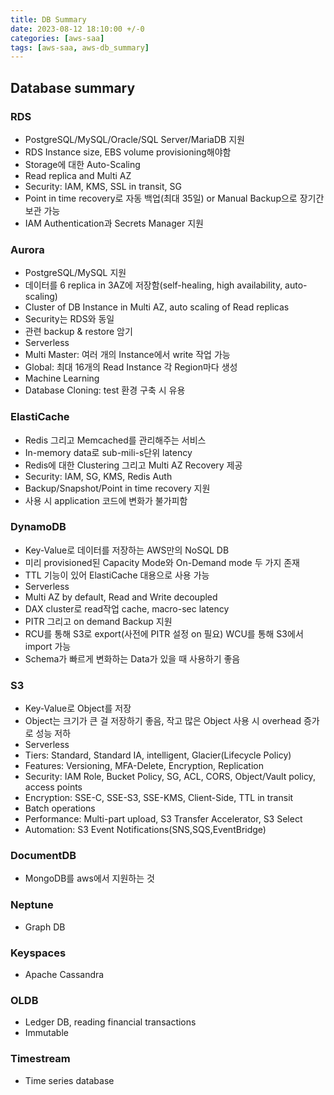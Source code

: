 ```yaml
---
title: DB Summary
date: 2023-08-12 18:10:00 +/-0
categories: [aws-saa]
tags: [aws-saa, aws-db_summary]
---
```


## Database summary

### RDS

- PostgreSQL/MySQL/Oracle/SQL Server/MariaDB 지원
- RDS Instance size, EBS volume provisioning해야함
- Storage에 대한 Auto-Scaling
- Read replica and Multi AZ
- Security: IAM, KMS, SSL in transit, SG
- Point in time recovery로 자동 백업(최대 35일) or Manual Backup으로 장기간 보관 가능
- IAM Authentication과 Secrets Manager 지원

### Aurora

- PostgreSQL/MySQL 지원
- 데이터를 6 replica in 3AZ에 저장함(self-healing, high availability, auto-scaling)
- Cluster of DB Instance in Multi AZ, auto scaling of Read replicas
- Security는 RDS와 동일
- 관련 backup & restore 암기
- Serverless
- Multi Master: 여러 개의 Instance에서 write 작업 가능
- Global: 최대 16개의 Read Instance 각 Region마다 생성
- Machine Learning
- Database Cloning: test 환경 구축 시 유용

### ElastiCache

- Redis 그리고 Memcached를 관리해주는 서비스
- In-memory data로 sub-mili-s단위 latency
- Redis에 대한 Clustering 그리고 Multi AZ Recovery 제공
- Security: IAM, SG, KMS, Redis Auth
- Backup/Snapshot/Point in time recovery 지원
- 사용 시 application 코드에 변화가 불가피함

### DynamoDB

- Key-Value로 데이터를 저장하는 AWS만의 NoSQL DB
- 미리 provisioned된 Capacity Mode와 On-Demand mode 두 가지 존재
- TTL 기능이 있어 ElastiCache 대용으로 사용 가능
- Serverless
- Multi AZ by default, Read and Write decoupled
- DAX cluster로 read작업 cache, macro-sec latency
- PITR 그리고 on demand Backup 지원
- RCU를 통해 S3로 export(사전에 PITR 설정 on 필요) WCU를 통해 S3에서 import 가능
- Schema가 빠르게 변화하는 Data가 있을 때 사용하기 좋음

### S3

- Key-Value로 Object를 저장
- Object는 크기가 큰 걸 저장하기 좋음, 작고 많은 Object 사용 시 overhead 증가로 성능 저하
- Serverless
- Tiers: Standard, Standard IA, intelligent, Glacier(Lifecycle Policy)
- Features: Versioning, MFA-Delete, Encryption, Replication
- Security: IAM Role, Bucket Policy, SG, ACL, CORS, Object/Vault policy, access points
- Encryption: SSE-C, SSE-S3, SSE-KMS, Client-Side, TTL in transit
- Batch operations
- Performance: Multi-part upload, S3 Transfer Accelerator, S3 Select
- Automation: S3 Event Notifications(SNS,SQS,EventBridge)

### DocumentDB

- MongoDB를 aws에서 지원하는 것

### Neptune

- Graph DB

### Keyspaces

- Apache Cassandra

### OLDB

- Ledger DB, reading financial transactions
- Immutable

### Timestream

- Time series database
